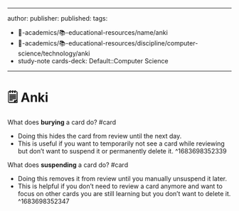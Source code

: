 
---
author: 
publisher:
published: 
tags: 
- 🔴-academics/📚-educational-resources/name/anki
- 🔴-academics/📚-educational-resources/discipline/computer-science/technology/anki
- study-note 
cards-deck: Default::Computer Science
---

# 🗒️ Anki

What does **burying** a card do?
#card 
- Doing this hides the card from review until the next day.
- This is useful if you want to temporarily not see a card while reviewing but don’t want to suspend it or permanently delete it.
^1683698352339

What does **suspending** a card do?
#card 
- Doing this removes it from review until you manually unsuspend it later.
- This is helpful if you don’t need to review a card anymore and want to focus on other cards you are still learning but you don’t want to delete it.
^1683698352347

